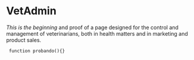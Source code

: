 # VetAdmin
*This is the beginning* and proof of a page designed for the control and management of veterinarians, both in health matters and in marketing and product sales.

``` function probando(){}```
